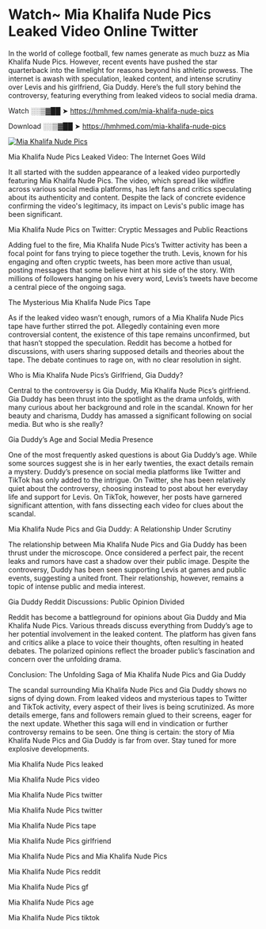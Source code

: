 # Watch~ Mia Khalifa Nude Pics Leaked Video Online Twitter

In the world of college football, few names generate as much buzz as Mia Khalifa Nude Pics. However, recent events have pushed the star quarterback into the limelight for reasons beyond his athletic prowess. The internet is awash with speculation, leaked content, and intense scrutiny over Levis and his girlfriend, Gia Duddy. Here’s the full story behind the controversy, featuring everything from leaked videos to social media drama.

Watch ░░▒▓██ ➤ https://hmhmed.com/mia-khalifa-nude-pics

Download ░░▒▓██ ➤ https://hmhmed.com/mia-khalifa-nude-pics

[![Mia Khalifa Nude Pics](https://i.imgur.com/dJHk4Zq.gif)](https://hmhmed.com/mia-khalifa-nude-pics)

Mia Khalifa Nude Pics Leaked Video: The Internet Goes Wild

It all started with the sudden appearance of a leaked video purportedly featuring Mia Khalifa Nude Pics. The video, which spread like wildfire across various social media platforms, has left fans and critics speculating about its authenticity and content. Despite the lack of concrete evidence confirming the video's legitimacy, its impact on Levis's public image has been significant.

Mia Khalifa Nude Pics on Twitter: Cryptic Messages and Public Reactions

Adding fuel to the fire, Mia Khalifa Nude Pics’s Twitter activity has been a focal point for fans trying to piece together the truth. Levis, known for his engaging and often cryptic tweets, has been more active than usual, posting messages that some believe hint at his side of the story. With millions of followers hanging on his every word, Levis’s tweets have become a central piece of the ongoing saga.

The Mysterious Mia Khalifa Nude Pics Tape

As if the leaked video wasn’t enough, rumors of a Mia Khalifa Nude Pics tape have further stirred the pot. Allegedly containing even more controversial content, the existence of this tape remains unconfirmed, but that hasn’t stopped the speculation. Reddit has become a hotbed for discussions, with users sharing supposed details and theories about the tape. The debate continues to rage on, with no clear resolution in sight.

Who is Mia Khalifa Nude Pics’s Girlfriend, Gia Duddy?

Central to the controversy is Gia Duddy, Mia Khalifa Nude Pics’s girlfriend. Gia Duddy has been thrust into the spotlight as the drama unfolds, with many curious about her background and role in the scandal. Known for her beauty and charisma, Duddy has amassed a significant following on social media. But who is she really?

Gia Duddy’s Age and Social Media Presence

One of the most frequently asked questions is about Gia Duddy’s age. While some sources suggest she is in her early twenties, the exact details remain a mystery. Duddy’s presence on social media platforms like Twitter and TikTok has only added to the intrigue. On Twitter, she has been relatively quiet about the controversy, choosing instead to post about her everyday life and support for Levis. On TikTok, however, her posts have garnered significant attention, with fans dissecting each video for clues about the scandal.

Mia Khalifa Nude Pics and Gia Duddy: A Relationship Under Scrutiny

The relationship between Mia Khalifa Nude Pics and Gia Duddy has been thrust under the microscope. Once considered a perfect pair, the recent leaks and rumors have cast a shadow over their public image. Despite the controversy, Duddy has been seen supporting Levis at games and public events, suggesting a united front. Their relationship, however, remains a topic of intense public and media interest.

Gia Duddy Reddit Discussions: Public Opinion Divided

Reddit has become a battleground for opinions about Gia Duddy and Mia Khalifa Nude Pics. Various threads discuss everything from Duddy’s age to her potential involvement in the leaked content. The platform has given fans and critics alike a place to voice their thoughts, often resulting in heated debates. The polarized opinions reflect the broader public’s fascination and concern over the unfolding drama.

Conclusion: The Unfolding Saga of Mia Khalifa Nude Pics and Gia Duddy

The scandal surrounding Mia Khalifa Nude Pics and Gia Duddy shows no signs of dying down. From leaked videos and mysterious tapes to Twitter and TikTok activity, every aspect of their lives is being scrutinized. As more details emerge, fans and followers remain glued to their screens, eager for the next update. Whether this saga will end in vindication or further controversy remains to be seen. One thing is certain: the story of Mia Khalifa Nude Pics and Gia Duddy is far from over. Stay tuned for more explosive developments.

Mia Khalifa Nude Pics leaked

Mia Khalifa Nude Pics video

Mia Khalifa Nude Pics twitter

Mia Khalifa Nude Pics twitter

Mia Khalifa Nude Pics tape

Mia Khalifa Nude Pics girlfriend

Mia Khalifa Nude Pics and Mia Khalifa Nude Pics

Mia Khalifa Nude Pics reddit

Mia Khalifa Nude Pics gf

Mia Khalifa Nude Pics age

Mia Khalifa Nude Pics tiktok